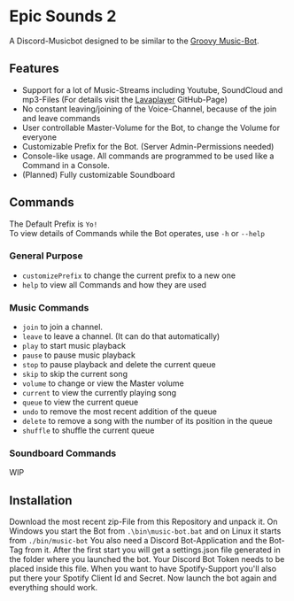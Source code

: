 # Epic Sounds 2

A Discord-Musicbot designed to be similar to the [Groovy Music-Bot](https://groovy.bot/).  

## Features  

- Support for a lot of Music-Streams including Youtube, SoundCloud and mp3-Files (For details visit the
[Lavaplayer](https://github.com/sedmelluq/lavaplayer) GitHub-Page)  
- No constant leaving/joining of the Voice-Channel, because of the join and leave commands  
- User controllable Master-Volume for the Bot, to change the Volume for everyone  
- Customizable Prefix for the Bot. (Server Admin-Permissions needed)
- Console-like usage. All commands are programmed to be used like a Command in a Console.
- (Planned) Fully customizable Soundboard

## Commands  

The Default Prefix is `Yo!`  
To view details of Commands while the Bot operates, use `-h` or `--help`  

### General Purpose  

- `customizePrefix` to change the current prefix to a new one  
- `help` to view all Commands and how they are used  

### Music Commands  

- `join` to join a channel.  
- `leave` to leave a channel. (It can do that automatically)  
- `play` to start music playback  
- `pause` to pause music playback  
- `stop` to pause playback and delete the current queue  
- `skip` to skip the current song  
- `volume` to change or view the Master volume  
- `current` to view the currently playing song  
- `queue` to view the current queue  
- `undo` to remove the most recent addition of the queue  
- `delete` to remove a song with the number of its position in the queue  
- `shuffle` to shuffle the current queue  

### Soundboard Commands

WIP  

## Installation  

Download the most recent zip-File from this Repository and unpack it. On Windows you start the Bot from `.\bin\music-bot.bat` and on Linux it starts from `./bin/music-bot` You also need a Discord Bot-Application and the Bot-Tag from it. After the first start you will get a settings.json file generated in the folder where you launched the bot. Your Discord Bot Token needs to be placed inside this file. When you want to have Spotify-Support you'll also put there your Spotify Client Id and Secret. Now launch the bot again and everything should work.
